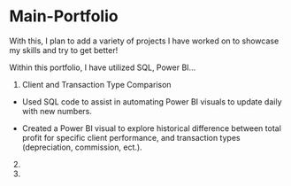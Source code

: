 # Main-Portfolio
With this, I plan to add a variety of projects I have worked on to showcase my skills and try to get better!

Within this portfolio, I have utilized SQL, Power BI...


1. Client and Transaction Type Comparison

- Used SQL code to assist in automating Power BI visuals to update daily with new numbers.

- Created a Power BI visual to explore historical difference between total profit for specific client performance, and transaction types (depreciation, commission, ect.).

2.

3.
